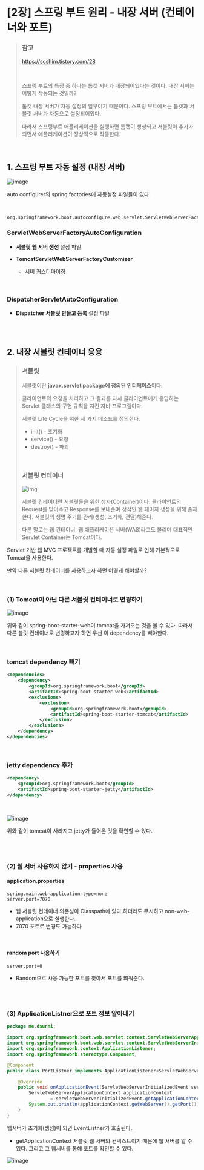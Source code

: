 # [2장] 스프링 부트 원리 - 내장 서버 (컨테이너와 포트)

> ### 참고
>
> https://scshim.tistory.com/28
>
> <br>
>
> 스프링 부트의 특징 중 하나는 톰캣 서버가 내장되어있다는 것이다. 내장 서버는 어떻게 작동되는 것일까?
>
> 톰캣 내장 서버가 자동 설정의 일부이기 때문이다. 스프링 부트에서는 톰캣과 서블릿 서버가 자동으로 설정되어있다.  
>
> 따라서 스프링부트 애플리케이션을 실행하면 톰캣이 생성되고 서블릿이 추가가 되면서 애플리케이션이 정상적으로 작동한다.

<br>

## 1. 스프링 부트 자동 설정 (내장 서버)

![image](https://user-images.githubusercontent.com/65323733/88633820-7876c700-d0f0-11ea-99f8-bbd305a47a5f.png)

auto configurer의 spring.factories에 자동설정 파일들이 있다.

<br>

```
org.springframework.boot.autoconfigure.web.servlet.ServletWebServerFactoryAutoConfiguration,\
```

### ServletWebServerFactoryAutoConfiguration

- **서블릿 웹 서버 생성**  설정 파일

- **TomcatServletWebServerFactoryCustomizer**
  - 서버 커스터마이징

<br>

### DispatcherServletAutoConfiguration

- **Dispatcher 서블릿 만들고 등록** 설정 파일

<br>

<br>

## 2. 내장 서블릿 컨테이너 응용

> ### 서블릿
>
> 서블릿이란 **javax.servlet package에 정의된 인터페이스**이다. 
>
> 클라이언트의 요청을 처리하고 그 결과를 다시 클라이언트에게 응답하는 Servlet 클래스의 구현 규칙을 지킨 자바 프로그램이다.
>
> 서블릿 Life Cycle을 위한 세 가지 메소드를 정의한다.
>
> - init() - 초기화
> - service() - 요청
> - destroy() - 파괴
>
> <br>
>
> ### 서블릿 컨테이너
>
> ![img](https://blog.kakaocdn.net/dn/bIbHjW/btqBgDWKaqA/4zCCPVnyCVFgGBPLLZHak1/img.jpg)
>
> 서블릿 컨테이너란 서블릿들을 위한 상자(Container)이다. 클라이언트의 Request를 받아주고 Response를 보내준며 정적인 웹 페이지 생성을 위해 존재한다. 서블릿의 생명 주기를 관리(생성, 초기화, 전달)해준다. 
>
> 다른 말로는 웹 컨테이너, 웹 애플리케이션 서버(WAS)라고도 불리며 대표적인 Servlet Container는 Tomcat이다.

Servlet 기반 웹 MVC 프로젝트를 개발할 때 자동 설정 파일로 인해 기본적으로 Tomcat을 사용한다. 

만약 다른 서블릿 컨테이너를 사용하고자 하면 어떻게 해야할까?

<br>

### (1) Tomcat이 아닌 다른 서블릿 컨테이너로 변경하기

![image](https://user-images.githubusercontent.com/65323733/88635924-3d29c780-d0f3-11ea-92b8-8be880bc5ae7.png)

위와 같이 spring-boot-starter-web이 tomcat을 가져오는 것을 볼 수 있다. 따라서 다른 블릿 컨테이너로 변경하고자 하면 우선 이 dependency를 빼야한다.

<br>

### tomcat dependency 빼기

```xml
<dependencies>
    <dependency>
        <groupId>org.springframework.boot</groupId>
        <artifactId>spring-boot-starter-web</artifactId>
        <exclusions>
            <exclusion>
                <groupId>org.springframework.boot</groupId>
                <artifactId>spring-boot-starter-tomcat</artifactId>
            </exclusion>
        </exclusions>
    </dependency>
</dependencies>
```

<br>

### jetty dependency 추가

```xml
<dependency>
    <groupId>org.springframework.boot</groupId>
    <artifactId>spring-boot-starter-jetty</artifactId>
</dependency>
```

<br>

![image](https://user-images.githubusercontent.com/65323733/88636594-191ab600-d0f4-11ea-939f-15c563ba74e3.png)

위와 같이 tomcat이 사라지고 jetty가 들어온 것을 확인할 수 있다.

<br>

<br>

### (2) 웹 서버 사용하지 않기 - properties 사용

#### application.properties

```
spring.main.web-application-type=none
server.port=7070
```

- 웹 서블릿 컨테이너 의존성이 Classpath에 있다 하더라도 무시하고 non-web-application으로 실행한다.
- 7070 포트로 변경도 가능하다

<br>

#### random port 사용하기

```
server.port=0
```

- Random으로 사용 가능한 포트를 찾아서 포트를 띄워준다.

<br>

<br>

### (3) ApplicationListner으로 포트 정보 알아내기

```java
package me.dsunni;

import org.springframework.boot.web.servlet.context.ServletWebServerApplicationContext;
import org.springframework.boot.web.servlet.context.ServletWebServerInitializedEvent;
import org.springframework.context.ApplicationListener;
import org.springframework.stereotype.Component;

@Component
public class PortListner implements ApplicationListener<ServletWebServerInitializedEvent> {

    @Override
    public void onApplicationEvent(ServletWebServerInitializedEvent servletWebServerInitializedEvent) {
        ServletWebServerApplicationContext applicationContext
                = servletWebServerInitializedEvent.getApplicationContext();
        System.out.println(applicationContext.getWebServer().getPort());
    }
}
```

웹서버가 초기화(생성)이 되면 EventListner가 호출된다.

- getApplicationContext 서블릿 웹 서버의 컨텍스트이기 때문에 웹 서버를 알 수 있다. 그리고 그 웹서버를 통해 포트를 확인할 수 있다.

![image](https://user-images.githubusercontent.com/65323733/88638491-89c2d200-d0f6-11ea-9e85-eed21d1468d3.png)